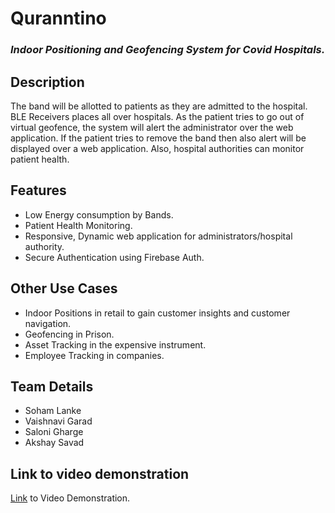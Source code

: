 # Quranntino 
### _Indoor Positioning and Geofencing System for Covid Hospitals._

## Description
The band will be allotted to patients as they are admitted to the hospital. BLE Receivers places all over hospitals. As the patient tries to go out of virtual geofence, the system will alert the administrator over the web application. If the patient tries to remove the band then also alert will be displayed over a web application. Also, hospital authorities can monitor patient health.

## Features
 - Low Energy consumption by Bands.
 - Patient Health Monitoring.
 - Responsive, Dynamic web application for administrators/hospital authority.
 - Secure Authentication using Firebase Auth.

## Other Use Cases
 - Indoor Positions in retail to gain customer insights and customer navigation. 
 - Geofencing in Prison.
 - Asset Tracking in the expensive instrument.
 - Employee Tracking in companies.

## Team Details
 - Soham Lanke
 - Vaishnavi Garad
 - Saloni Gharge
 - Akshay Savad

## Link to video demonstration
 [Link] to Video Demonstration.
 
 [Link]:<https://drive.google.com/file/d/160gZcr180TRKczSrqd_pWByKI9iIcLon/view?usp=sharing>